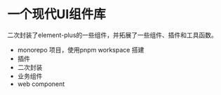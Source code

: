 # 一个现代UI组件库

二次封装了element-plus的一些组件，并拓展了一些组件、插件和工具函数。

- monorepo 项目，使用pnpm workspace 搭建
- 插件
- 二次封装
- 业务组件
- web component
